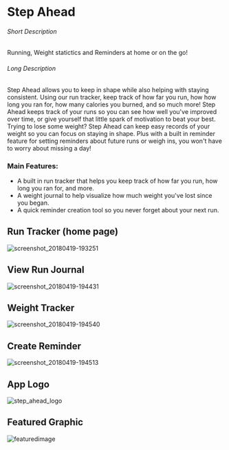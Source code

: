 # Step Ahead

###### Short Description
Running, Weight statictics and Reminders at home or on the go!

###### Long Description
Step Ahead allows you to keep in shape while also helping with staying consistent. Using our run tracker, keep track of how far you run, how how long you ran for, how many calories you burned, and so much more! Step Ahead keeps track of your runs so you can see how well you've improved over time, or give yourself that little spark of motivation to beat your best. Trying to lose some weight? Step Ahead can keep easy records of your weight so you can focus on staying in shape. Plus with a built in reminder feature for setting reminders about future runs or weigh ins, you won't have to worry about missing a day!

### Main Features:
- A built in run tracker that helps you keep track of how far you run, how long you ran for, and more.
- A weight journal to help visualize how much weight you've lost since you began.
- A quick reminder creation tool so you never forget about your next run.

## Run Tracker (home page)
![screenshot_20180419-193251](https://user-images.githubusercontent.com/32267704/39023813-e0a54088-440a-11e8-8950-82f03cfe03ed.png)

## View Run Journal
![screenshot_20180419-194431](https://user-images.githubusercontent.com/32267704/39023849-003c5ada-440b-11e8-8c16-0def0db2b438.png)

## Weight Tracker
![screenshot_20180419-194540](https://user-images.githubusercontent.com/32267704/39023859-0d1ccc76-440b-11e8-9868-6897c479b3eb.png)

## Create Reminder
![screenshot_20180419-194513](https://user-images.githubusercontent.com/32267704/39023876-28f11ba0-440b-11e8-81d5-e5ee2cbfe6a4.png)

## App Logo
![step_ahead_logo](https://user-images.githubusercontent.com/32267704/39023900-51fe5896-440b-11e8-80ed-59b07beded53.png)

## Featured Graphic
![featuredimage](https://user-images.githubusercontent.com/32267704/39023889-401350a0-440b-11e8-9bcb-3ce6d5e01c56.png)

